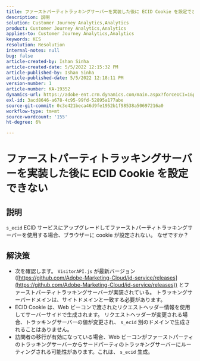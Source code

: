 ```yaml
---
title: ファーストパーティトラッキングサーバーを実装した後に ECID Cookie を設定できない
description: 説明
solution: Customer Journey Analytics,Analytics
product: Customer Journey Analytics,Analytics
applies-to: Customer Journey Analytics,Analytics
keywords: KCS
resolution: Resolution
internal-notes: null
bug: false
article-created-by: Ishan Sinha
article-created-date: 5/5/2022 12:15:32 PM
article-published-by: Ishan Sinha
article-published-date: 5/5/2022 12:18:11 PM
version-number: 1
article-number: KA-19352
dynamics-url: https://adobe-ent.crm.dynamics.com/main.aspx?forceUCI=1&pagetype=entityrecord&etn=knowledgearticle&id=6441c40a-6dcc-ec11-a7b5-6045bd00db25
exl-id: 3acd8646-a678-4c95-99fd-52895a177abe
source-git-commit: 0c3e421beca46d9fe1952b1f98538a50697216a0
workflow-type: tm+mt
source-wordcount: '155'
ht-degree: 6%

---
```


# ファーストパーティトラッキングサーバーを実装した後に ECID Cookie を設定できない

## 説明

`s_ecid` ECID サービスにアップグレードしてファーストパーティトラッキングサーバーを使用する場合、ブラウザーに cookie が設定されない。 なぜですか？

## 解決策


- 次を確認します。 `VisitorAPI.js` が最新バージョン ([https://github.com/Adobe-Marketing-Cloud/id-service/releases](https://github.com/Adobe-Marketing-Cloud/id-service/releases)) とファーストパーティトラッキングサーバーが実装されている。 トラッキングサーバードメインは、サイトドメインと一致する必要があります。
- ECID Cookie は、Web ビーコンで渡されたリクエストヘッダー情報を使用してサーバーサイドで生成されます。 リクエストヘッダーが変更される場合、トラッキングサーバーの値が変更され、 `s_ecid` 別のドメインで生成されることはありません。
- 訪問者の移行が有効になっている場合、Web ビーコンがファーストパーティのトラッキングサーバーからサードパーティのトラッキングサーバーにルーティングされる可能性があります。これは、 `s_ecid` 生成。
